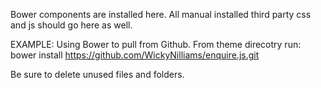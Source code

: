 Bower components are installed here. All manual installed third party css and js should go here as well.

EXAMPLE: Using Bower to pull from Github. From theme direcotry run:
bower install https://github.com/WickyNilliams/enquire.js.git

Be sure to delete unused files and folders.
